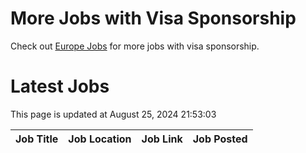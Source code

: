 # More Jobs with Visa Sponsorship

Check out [Europe Jobs](https://github.com/sureshparimi/europejobs#latest-jobs) for more jobs with visa sponsorship.

# Latest Jobs

This page is updated at August 25, 2024 21:53:03

| Job Title | Job Location | Job Link | Job Posted |
| --- | --- | --- | --- |
